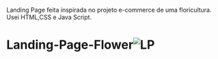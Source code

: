 Landing Page feita inspirada no projeto e-commerce de uma floricultura.
Usei HTML,CSS e Java Script.




 # Landing-Page-Flower![LP](https://github.com/TalitaSouza26/Landing-Page-Flower/assets/136650770/2d7209a9-e516-4e1c-9cbf-55be55988758)
